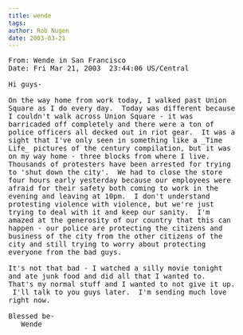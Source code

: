 ```yaml
---
title: wende
tags: 
author: Rob Nugen
date: 2003-03-21
---
```


<pre>
From: Wende in San Francisco
Date: Fri Mar 21, 2003  23:44:06 US/Central

Hi guys-

On the way home from work today, I walked past Union
Square as I do every day.  Today was different because
I couldn't walk across Union Square - it was
barricaded off completely and there were a ton of
police officers all decked out in riot gear.  It was a
sight that I've only seen in something like a _Time
Life_ pictures of the century compilation, but it was
on my way home - three blocks from where I live. 
Thousands of protesters have been arrested for trying
to 'shut down the city'.  We had to close the store
four hours early yesterday because our employees were
afraid for their safety both coming to work in the
evening and leaving at 10pm.  I don't understand
protesting violence with violence, but we're just
trying to deal with it and keep our sanity.  I'm
amazed at the generosity of our country that this can
happen - our police are protecting the citizens and
business of the city from the other citizens of the
city and still trying to worry about protecting
everyone from the bad guys.  

It's not that bad - I watched a silly movie tonight
and ate junk food and did all that I wanted to. 
That's my normal stuff and I wanted to not give it up.
 I'll talk to you guys later.  I'm sending much love
right now.

Blessed be-
   Wende
</pre>
